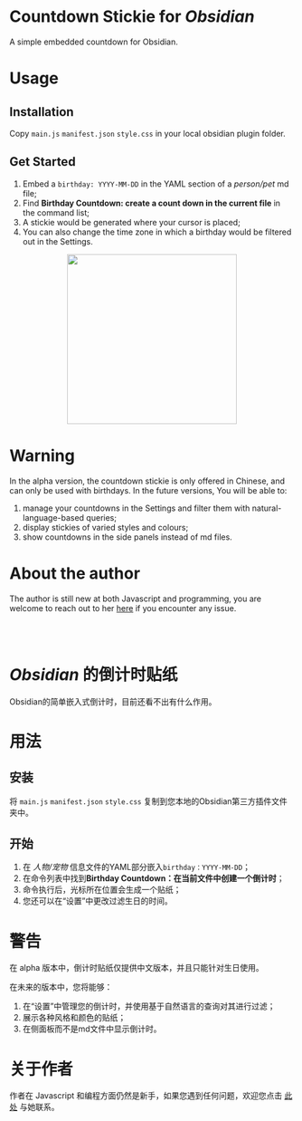 # Countdown Stickie for _Obsidian_
A simple embedded countdown for Obsidian.

# Usage
## Installation
Copy ```main.js``` ```manifest.json``` ```style.css``` in your local obsidian plugin folder.

## Get Started
1. Embed a ```birthday: YYYY-MM-DD``` in the YAML section of a _person/pet_ md file;
2. Find **Birthday Countdown: create a count down in the current file** in the command list;
3. A stickie would be generated where your cursor is placed;
4. You can also change the time zone in which a birthday would be filtered out in the Settings.

<p align="center" width="100%"><img src="https://user-images.githubusercontent.com/58488160/142820583-163f23bb-9fd4-4a90-bd32-1cf9d39e490a.png" width="300"></p>


# Warning
In the alpha version, the countdown stickie is only offered in Chinese, and can only be used with birthdays. 
In the future versions, You will be able to:
1. manage your countdowns in the Settings and filter them with natural-language-based queries;
2. display stickies of varied styles and colours;
3. show countdowns in the side panels instead of md files.

# About the author
The author is still new at both Javascript and programming, you are welcome to reach out to her [here](mailto:yw510@cantab.ac.uk) if you encounter any issue.

<br>
<br>

# _Obsidian_ 的倒计时贴纸
Obsidian的简单嵌入式倒计时，目前还看不出有什么作用。

# 用法
## 安装
将 ```main.js``` ```manifest.json``` ```style.css``` 复制到您本地的Obsidian第三方插件文件夹中。

## 开始
1. 在 _人物/宠物_ 信息文件的YAML部分嵌入```birthday：YYYY-MM-DD```；
2. 在命令列表中找到**Birthday Countdown：在当前文件中创建一个倒计时**；
3. 命令执行后，光标所在位置会生成一个贴纸；
4. 您还可以在“设置”中更改过滤生日的时间。

# 警告
在 alpha 版本中，倒计时贴纸仅提供中文版本，并且只能针对生日使用。

在未来的版本中，您将能够：
1. 在“设置”中管理您的倒计时，并使用基于自然语言的查询对其进行过滤；
2. 展示各种风格和颜色的贴纸；
3. 在侧面板而不是md文件中显示倒计时。

# 关于作者
作者在 Javascript 和编程方面仍然是新手，如果您遇到任何问题，欢迎您点击 [此处](mailto:yw510@cantab.ac.uk) 与她联系。


